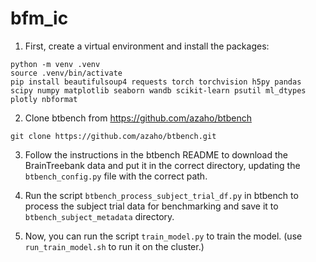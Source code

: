 # bfm_ic

1. First, create a virtual environment and install the packages:
```
python -m venv .venv
source .venv/bin/activate
pip install beautifulsoup4 requests torch torchvision h5py pandas scipy numpy matplotlib seaborn wandb scikit-learn psutil ml_dtypes plotly nbformat
```

2. Clone btbench from https://github.com/azaho/btbench
```
git clone https://github.com/azaho/btbench.git
```

3. Follow the instructions in the btbench README to download the BrainTreebank data and put it in the correct directory, updating the `btbench_config.py` file with the correct path.

4. Run the script `btbench_process_subject_trial_df.py` in btbench to process the subject trial data for benchmarking and save it to `btbench_subject_metadata` directory.

5. Now, you can run the script `train_model.py` to train the model. (use `run_train_model.sh` to run it on the cluster.)